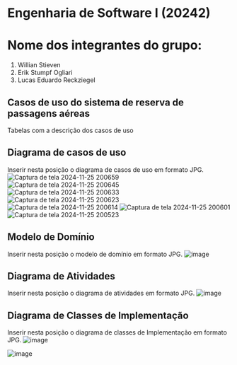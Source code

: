 # Engenharia de Software I (20242)
# Nome dos integrantes do grupo:
1) Willian Stieven
2) Erik Stumpf Ogliari
3) Lucas Eduardo Reckziegel

## Casos de uso do sistema de reserva de passagens aéreas
Tabelas com a descrição dos casos de uso


## Diagrama de casos de uso
Inserir nesta posição o diagrama de casos de uso em formato JPG.
![Captura de tela 2024-11-25 200659](https://github.com/user-attachments/assets/2eea115c-4cb9-4471-89d1-6f6911831d17)
![Captura de tela 2024-11-25 200645](https://github.com/user-attachments/assets/40774485-9992-4fc8-a010-86fa9c8aa001)
![Captura de tela 2024-11-25 200633](https://github.com/user-attachments/assets/6f07ff1b-e492-461a-a87c-0157532e6b37)
![Captura de tela 2024-11-25 200623](https://github.com/user-attachments/assets/7f8d5ecc-eecf-4054-9797-bc4ddfbf9c78)
![Captura de tela 2024-11-25 200614](https://github.com/user-attachments/assets/670284be-42a1-40f0-aa9f-8adcc6c0b7ae)
![Captura de tela 2024-11-25 200601](https://github.com/user-attachments/assets/c8fbcd15-4c4e-48cc-b1f5-127436ea781a)
![Captura de tela 2024-11-25 200523](https://github.com/user-attachments/assets/91cba109-ba10-4842-98b8-5e877bc09ee2)


## Modelo de Domínio
Inserir nesta posição o modelo de domínio em formato JPG.
![image](https://github.com/user-attachments/assets/52fb0710-b1e1-4c2d-bd71-c4e09b8535fd)

## Diagrama de Atividades
Inserir nesta posição o diagrama de atividades em formato JPG.
![image](https://github.com/user-attachments/assets/e18391d4-530b-4012-9952-1f0357782732)

## Diagrama de Classes de Implementação
 Inserir nesta posição o diagrama de classes de Implementação em formato JPG.
![image](https://github.com/user-attachments/assets/501e4f67-2f1e-402b-b54e-44956731630a)

![image](https://github.com/user-attachments/assets/9041d4c8-7ec5-47c7-a285-ebd9906ca79e)
